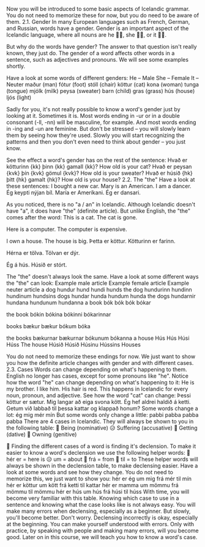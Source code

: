 Now you will be introduced to some basic aspects of Icelandic grammar.
You do not need to memorize these for now, but you do need to be aware of them.
2.1. Gender
In many European languages such as French, German, and Russian, words have a gender.
Gender is an important aspect of the Icelandic language, where all nouns are
he 👨🏻, she 👩🏼, or it 👶🏼.

But why do the words have gender? The answer to that question isn't really known, they just do. The gender of a word affects other words in a sentence, such as adjectives and pronouns. We will see some examples shortly.

Have a look at some words of different genders:
He – Male
She – Female
It – Neuter
maður (man)
fótur (foot)
stóll (chair)
köttur (cat)
kona (woman)
tunga (tongue)
mjólk (milk)
peysa (sweater)
barn (child)
gras (grass)
hús (house)
ljós (light)

Sadly for you, it's not really possible to know a word's gender just by looking at it. Sometimes it is. Most words ending in -ur or in a double consonant (-ll, -nn) will be masculine, for example. And most words ending in -ing and -un are feminine. But don't be stressed – you will slowly learn them by seeing how they're used. Slowly you will start recognizing the patterns and then you don't even need to think about gender – you just know.

See the effect a word's gender has on the rest of the sentence:
Hvað er kötturinn {kk} þinn {kk} gamall {kk}? How old is your cat?
Hvað er peysan {kvk} þín {kvk} gömul {kvk}? How old is your sweater?
Hvað er húsið {hk} þitt {hk} gamalt {hk}? How old is your house?
2.2. The "the"
Have a look at these sentences:
I bought a new car.
Mary is an American.
I am a dancer.
Ég keypti nýjan bíl.
María er Ameríkani.
Ég er dansari.

As you noticed, there is no "a / an" in Icelandic.
Although Icelandic doesn't have "a", it does have "the" (definite article). But unlike English, the "the" comes after the word:
This is a cat.
The cat is gone.

Here is a computer.
The computer is expensive.

I own a house.
The house is big.
Þetta er köttur.
Kötturinn er farinn.

Hérna er tölva.
Tölvan er dýr.

Ég á hús.
Húsið er stórt.

The "the" doesn't always look the same. Have a look at some different ways the "the" can look:
Example male article
Example female article
Example neuter article
a dog
hundur
hund
hundi
hunds
the dog
hundurinn
hundinn
hundinum
hundsins
dogs
hundar
hunda
hundum
hunda
the dogs
hundarnir
hundana
hundunum
hundanna
a book
bók
bók
bók
bókar


the book
bókin
bókina
bókinni
bókarinnar

books
bækur
bækur
bókum
bóka

the books
bækurnar
bækurnar
bókunum
bókanna
a house
Hús
Hús
Húsi
Húss
The house
Húsið
Húsið
Húsinu
Hússins
Houses




You do not need to memorize these endings for now. We just want to show you how the definite article changes with gender and with different cases.
2.3. Cases
Words can change depending on what's happening to them. English no longer has cases, except for some pronouns like "he". Notice how the word "he" can change depending on what's happening to it:
He is my brother.
I like him.
His hair is red.
This happens in Icelandic for every noun, pronoun, and adjective.
See how the word "cat" can change:
Þessi köttur er sætur.
Mig langar að eiga svona kött.
Ég hef aldrei haldið á ketti.
Getum við labbað til þessa kattar og klappað honum?
Some words change a lot:
ég
mig
mér
mín
But some words only change a little:
pabbi
pabba
pabba
pabba
There are 4 cases in Icelandic. They will always be shown to you in the following table:
🙂  Being (nominative)
😥  Suffering  (accusative)
🎁  Getting  (dative)
🤑  Owning (genitive)




Finding the different cases of a word is finding it's declension. To make it easier to know a word's declension we use the following helper words:
🙂  hér er = here is
😥  um = about
🎁  frá = from
🤑  til = to
These helper words will always be shown in the declension table, to make declensing easier.
Have a look at some words and see how they change. You do not need to memorize this, we just want to show you:
hér er ég
um mig
frá mér
til mín
hér er köttur
um kött
frá ketti
til kattar
hér er mamma
um mömmu
frá mömmu
til mömmu
hér er hús
um hús
frá húsi
til húss
With time, you will become very familiar with this table. Knowing which case to use in a sentence and knowing what the case looks like is not always easy. You will make many errors when declensing, especially as a beginner. But slowly, you'll become better. Don't worry. Declensing incorrectly is okay, especially at the beginning. You can make yourself understood with errors. Only with practice, by speaking with people and making many errors, will you become good.
Later on in this course, we will teach you how to know a word's case.
